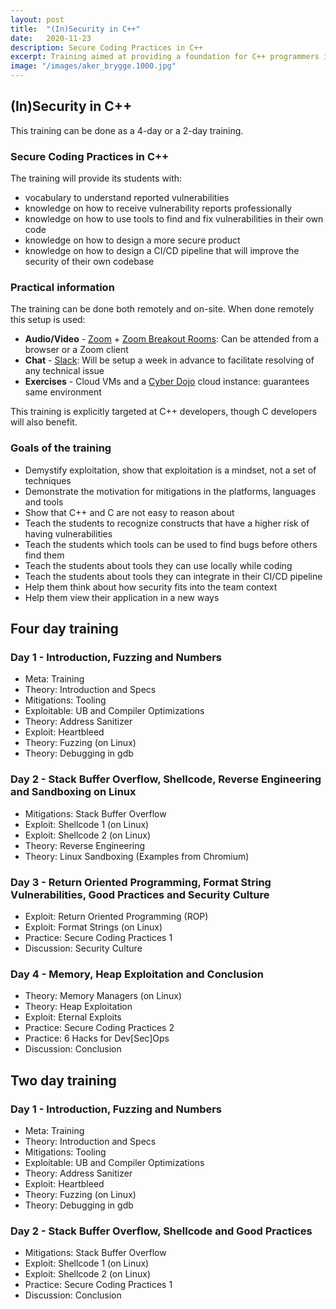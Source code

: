 ```yaml
---
layout: post
title:  "(In)Security in C++"
date:   2020-11-23
description: Secure Coding Practices in C++
excerpt: Training aimed at providing a foundation for C++ programmers in security for native applications.
image: "/images/aker_brygge.1000.jpg"
---
```


## (In)Security in C++

This training can be done as a 4-day or a 2-day training.

### Secure Coding Practices in C++

The training will provide its students with:

- vocabulary to understand reported vulnerabilities
- knowledge on how to receive vulnerability reports professionally
- knowledge on how to use tools to find and fix vulnerabilities in their own code
- knowledge on how to design a more secure product
- knowledge on how to design a CI/CD pipeline that will improve the security of their own codebase

### Practical information

The training can be done both remotely and on-site. When done remotely this setup is used:

- **Audio/Video** - [Zoom][1] + [Zoom Breakout Rooms][2]: Can be attended from a browser or a Zoom client
- **Chat** - [Slack][3]: Will be setup a week in advance to facilitate resolving of any technical issue
- **Exercises** - Cloud VMs and a [Cyber Dojo][4] cloud instance: guarantees same environment

This training is explicitly targeted at C++ developers, though C developers will also benefit.

### Goals of the training

- Demystify exploitation, show that exploitation is a mindset, not a set of techniques
- Demonstrate the motivation for mitigations in the platforms, languages and tools
- Show that C++ and C are not easy to reason about
- Teach the students to recognize constructs that have a higher risk of having vulnerabilities
- Teach the students which tools can be used to find bugs before others find them
- Teach the students about tools they can use locally while coding
- Teach the students about tools they can integrate in their CI/CD pipeline
- Help them think about how security fits into the team context
- Help them view their application in a new ways

## Four day training

### Day 1 - Introduction, Fuzzing and Numbers

- Meta: Training
- Theory: Introduction and Specs
- Mitigations: Tooling
- Exploitable: UB and Compiler Optimizations
- Theory: Address Sanitizer
- Exploit: Heartbleed
- Theory: Fuzzing (on Linux)
- Theory: Debugging in gdb

### Day 2 - Stack Buffer Overflow, Shellcode, Reverse Engineering and Sandboxing on Linux

- Mitigations: Stack Buffer Overflow
- Exploit: Shellcode 1 (on Linux)
- Exploit: Shellcode 2 (on Linux)
- Theory: Reverse Engineering
- Theory: Linux Sandboxing (Examples from Chromium)

### Day 3 - Return Oriented Programming, Format String Vulnerabilities, Good Practices and Security Culture

- Exploit: Return Oriented Programming (ROP)
- Exploit: Format Strings (on Linux)
- Practice: Secure Coding Practices 1
- Discussion: Security Culture

### Day 4 - Memory, Heap Exploitation and Conclusion

- Theory: Memory Managers (on Linux)
- Theory: Heap Exploitation
- Exploit: Eternal Exploits
- Practice: Secure Coding Practices 2
- Practice: 6 Hacks for Dev[Sec]Ops
- Discussion: Conclusion

## Two day training

### Day 1 - Introduction, Fuzzing and Numbers

- Meta: Training
- Theory: Introduction and Specs
- Mitigations: Tooling
- Exploitable: UB and Compiler Optimizations
- Theory: Address Sanitizer
- Exploit: Heartbleed
- Theory: Fuzzing (on Linux)
- Theory: Debugging in gdb

### Day 2 - Stack Buffer Overflow, Shellcode and Good Practices

- Mitigations: Stack Buffer Overflow
- Exploit: Shellcode 1 (on Linux)
- Exploit: Shellcode 2 (on Linux)
- Practice: Secure Coding Practices 1
- Discussion: Conclusion

[1]: https://zoom.us/
[2]: https://youtu.be/jbPpdyn16sY
[3]: https://slack.com/intl/en-no/
[4]: https://cyber-dojo.org/
